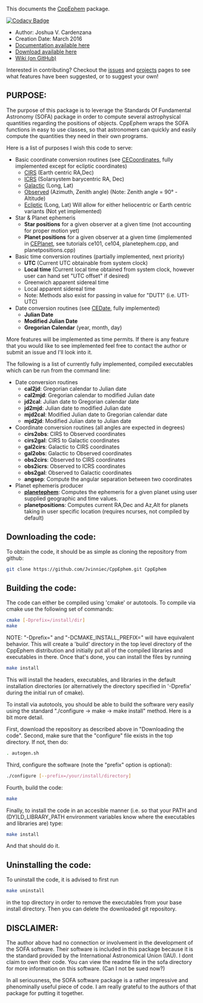 
This documents the [CppEphem](https://github.com/Jvinniec/CppEphem) package.

[![Codacy Badge](https://api.codacy.com/project/badge/Grade/f26c88aef73645d099d80584ec4e7ccc)](https://www.codacy.com/app/Jvinniec/CppEphem?utm_source=github.com&amp;utm_medium=referral&amp;utm_content=Jvinniec/CppEphem&amp;utm_campaign=Badge_Grade)

* Author: Joshua V. Cardenzana
* Creation Date: March 2016
* [Documentation available here](http://jvinniec.github.io/CppEphem/documentation/html/index.html)
* [Download available here](https://github.com/Jvinniec/CppEphem)
* [Wiki (on GitHub)](https://github.com/Jvinniec/CppEphem/wiki)

Interested in contributing? Checkout the [issues](https://github.com/Jvinniec/CppEphem/issues) 
and [projects](https://github.com/Jvinniec/CppEphem/projects) pages to see what
features have been suggested, or to suggest your own!

PURPOSE:
----------------------------------------------------------
The purpose of this package is to leverage the Standards
Of Fundamental Astronomy (SOFA) package in order to compute
several astrophysical quantities regarding the positions of
objects. CppEphem wraps the SOFA functions in easy to use
classes, so that astronomers can quickly and easily compute
the quantities they need in their own programs.

Here is a list of purposes I wish this code to serve:
* Basic coordinate conversion routines (see [CECoordinates](http://jvinniec.github.io/CppEphem/documentation/html/classCECoordinates.html), fully implemented except for ecliptic coordinates)
  - [CIRS](https://github.com/Jvinniec/CppEphem/wiki/Coordinate-Systems#cirs) (Earth centric RA,Dec)
  - [ICRS](https://github.com/Jvinniec/CppEphem/wiki/Coordinate-Systems#icrs) (Solarsystem barycentric RA, Dec)
  - [Galactic](https://github.com/Jvinniec/CppEphem/wiki/Coordinate-Systems#galactic) (Long, Lat)
  - [Observed](https://github.com/Jvinniec/CppEphem/wiki/Coordinate-Systems#observed) (Azimuth, Zenith angle) (Note: Zenith angle = 90&deg; - Altitude)
  - [Ecliptic](https://github.com/Jvinniec/CppEphem/wiki/Coordinate-Systems#ecliptic) (Long, Lat) Will allow for either heliocentric or Earth centric variants (Not yet implemented)
* Star & Planet ephemeris
  - __Star positions__ for a given observer at a given time (not accounting for proper motion yet)
  - __Planet positions__ for a given observer at a given time (implemented in [CEPlanet](http://jvinniec.github.io/CppEphem/documentation/html/classCEPlanet.html), see tutorials ce101, ce104, planetephem.cpp, and planetpositions.cpp)
* Basic time conversion routines (partially implemented, next priority)
  - __UTC__ (Current UTC obtainable from system clock)
  - __Local time__ (Current local time obtained from system clock, however user can hand set "UTC offset" if desired)
  - Greenwich apparent sidereal time
  - Local apparent sidereal time
  - Note: Methods also exist for passing in value for "DUT1" (i.e. UT1-UTC)
* Date conversion routines (see [CEDate](http://jvinniec.github.io/CppEphem/documentation/html/classCEDate.html), fully implemented)
  - __Julian Date__
  - __Modified Julian Date__
  - __Gregorian Calendar__ (year, month, day)

More features will be implemented as time permits. If there 
is any feature that you would like to see implemented feel 
free to contact the author or submit an issue and I'll
look into it.

The following is a list of currently fully implemented, compiled
executables which can be run from the command line:
* Date conversion routines
  - __cal2jd__: Gregorian calendar to Julian date
  - __cal2mjd__: Gregorian calendar to modified Julian date
  - __jd2cal__: Julian date to Gregorian calendar date
  - __jd2mjd__: Julian date to modified Julian date
  - __mjd2cal__: Modified Julian date to Gregorian calendar date
  - __mjd2jd__: Modified Julian date to Julian date
* Coordinate conversion routines (all angles are expected in degrees)
  - __cirs2obs__: CIRS to Observed coordinates
  - __cirs2gal__: CIRS to Galactic coordinates
  - __gal2cirs__: Galactic to CIRS coordinates
  - __gal2obs__: Galactic to Observed coordinates
  - __obs2cirs__: Observed to CIRS coordinates
  - __obs2icrs__: Observed to ICRS coordinates
  - __obs2gal__: Observed to Galactic coordinates
  - __angsep__: Compute the angular separation between two coordinates
* Planet ephemeris producer
  - [__planetephem__](https://github.com/Jvinniec/CppEphem/wiki/planetephem): Computes the ephemeris for a given planet using user supplied geographic and time values.
  - __planetpositions__: Computes current RA,Dec and Az,Alt for planets taking in user specific location (requires ncurses, not compiled by default)

Downloading the code:
----------------------------------------------------------
To obtain the code, it should be as simple as cloning the
repository from github:

```bash
git clone https://github.com/Jvinniec/CppEphem.git CppEphem
```

Building the code:
----------------------------------------------------------
The code can either be compiled using 'cmake' or autotools. To compile
via cmake use the following set of commands:

```bash
cmake [-Dprefix=/install/dir]
make
```

NOTE: "-Dprefix=" and "-DCMAKE_INSTALL_PREFIX=" will have equivalent behavior.
This will create a 'build' directory in the top level directory of the 
CppEphem distribution and initially put all of the compiled libraries and
executables in there. Once that's done, you can install the files by running

```bash
make install
```
This will install the headers, executables, and libraries in the default
installation directories (or alternatively the directory specified in 
'-Dprefix' during the initial run of cmake).

To install via autotools, you should be able to build the software 
very easily using the standard "./configure -> make -> make install" 
method. Here is a bit more detail.

First, download the repository as described above in "Downloading 
the code". Second, make sure that the "configure" file exists in 
the top directory. If not, then do:

```bash
. autogen.sh 
```

Third, configure the software (note the "prefix" option is optional):

```bash
./configure [--prefix=/your/install/directory] 
```

Fourth, build the code:

```bash
make 
```

Finally, to install the code in an accesible manner (i.e. so that 
your PATH and (DY)LD_LIBRARY_PATH environment variables know where
the executables and libraries are) type:

```bash
make install
```

And that should do it.

Uninstalling the code:
----------------------------------------------------------
To uninstall the code, it is advised to first run

```bash
make uninstall
```

in the top directory in order to remove the executables from your 
base install directory. Then you can delete the downloaded git repository.

DISCLAIMER:
----------------------------------------------------------
The author above had no connection or involvement in the
development of the SOFA software. Their software is included
in this package because it is the standard provided by the
International Astronomical Union (IAU). I dont claim to own
their code. You can view the readme file in the sofa directory
for more information on this software. (Can I not be sued now?)

In all seriousness, the SOFA software package is a rather
impressive and phenominally useful piece of code. I am really
grateful to the authors of that package for putting it together.
